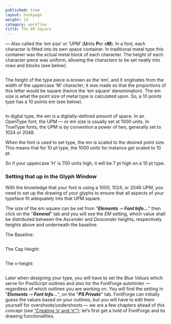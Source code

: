 ```yaml
---
published: true
layout: bookpage
weight: 12
category: workflow
title: The EM Square
---
```


&mdash; Also called the ‘em size’ or ‘UPM’ (**U**nits **P**er e**M**).
In a font, each character is fitted into its own space container. In traditional metal type this
container was the actual metal block of each character. The height of each character piece was
uniform, allowing the characters to be set neatly into rows and blocks (see below).

<img src="images/MetalTypeZoomIn.JPG" alt>

The height of the type piece is known as the ‘em’, and it originates from the width of the uppercase
‘M’ character; it was made so that the proportions of this letter would be square (hence the ‘em
square’ denomination).
The em size is what the point size of metal type is calculated upon. So, a 10 points type has a 10
points em (see below).

<img src="images/em-metal-type.svg" alt>

In digital type, the em is a digitally-defined amount of space. In an OpenType font, the UPM &mdash;
or em size is usually set at 1000 units. In TrueType fonts, the UPM is by convention a power of two,
generally set to 1024 or 2048.

When the font is used to set type, the em is scaled to the desired point size. This means that for
10 pt type, the 1000 units for instance get scaled to 10 pt.

So if your uppercase ‘H’ is 700 units high, it will be 7 pt high on a 10 pt type.

### Setting that up in the Glyph Window

With the knowledge that your font is using a 1000, 1024, or 2048 UPM, you need to set up the drawing
of your glyphs to ensure that all aspects of your typeface fit adequately into that UPM square.

The size of the em square can be set from "_**Elements**&nbsp;⇨&nbsp;**Font&nbsp;Info&hellip;**_" then click on the "_**General**_"
tab and you will see the *EM* setting, which value shall be distributed between the *Ascender* and
*Descender* heights, respectively heights above and underneath the baseline.

The Baseline:

<img src="images/baseline.png" alt>

The Cap Height:

<img src="images/capheight.png" alt>

The x-height:

<img src="images/xheight.png" alt>

Later when designing your type, you will have to set the *Blue&nbsp;Values* which serve for PostScript
outlines and also for the FontForge autohinter &mdash; regardless of which outlines you are working
on.
You will find the setting in "_**Elements**&nbsp;⇨&nbsp;**Font&nbsp;Info&hellip;**_", on the "_**PS&nbsp;Private**_" tab. FontForge can
initially guess the values based on your outlines, but you will have to edit them yourself for
overshoots/undershoots &mdash; we are a few chapters ahead of this concept (see
[“Creating ‘o’ and ‘n’”]); let’s first get a hold of FontForge and its drawing functionalities.

[“Creating ‘o’ and ‘n’”]: Creating_o_and_n.html
